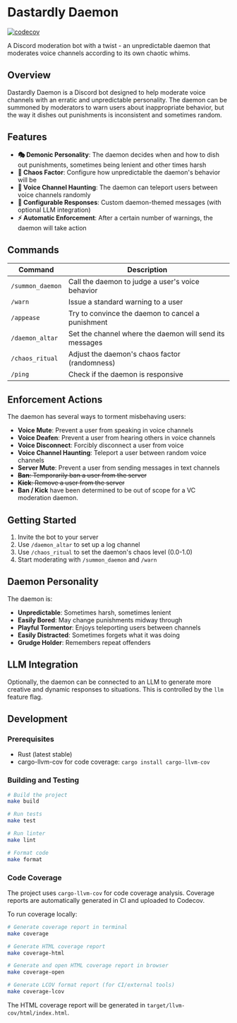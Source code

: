 # Dastardly Daemon

[![codecov](https://codecov.io/gh/cycle-five/dastardly-daemon/branch/master/graph/badge.svg)](https://codecov.io/gh/cycle-fove/dastardly-daemon)

A Discord moderation bot with a twist - an unpredictable daemon that moderates voice channels according to its own chaotic whims.

## Overview

Dastardly Daemon is a Discord bot designed to help moderate voice channels with an erratic and unpredictable personality. The daemon can be summoned by moderators to warn users about inappropriate behavior, but the way it dishes out punishments is inconsistent and sometimes random.

## Features

- **🎭 Demonic Personality**: The daemon decides when and how to dish out punishments, sometimes being lenient and other times harsh
- **🎲 Chaos Factor**: Configure how unpredictable the daemon's behavior will be 
- **👻 Voice Channel Haunting**: The daemon can teleport users between voice channels randomly
- **🔮 Configurable Responses**: Custom daemon-themed messages (with optional LLM integration)
- **⚡ Automatic Enforcement**: After a certain number of warnings, the daemon will take action

## Commands

| Command | Description |
|---------|-------------|
| `/summon_daemon` | Call the daemon to judge a user's voice behavior |
| `/warn` | Issue a standard warning to a user |
| `/appease` | Try to convince the daemon to cancel a punishment |
| `/daemon_altar` | Set the channel where the daemon will send its messages |
| `/chaos_ritual` | Adjust the daemon's chaos factor (randomness) |
| `/ping` | Check if the daemon is responsive |

## Enforcement Actions

The daemon has several ways to torment misbehaving users:

- **Voice Mute**: Prevent a user from speaking in voice channels
- **Voice Deafen**: Prevent a user from hearing others in voice channels
- **Voice Disconnect**: Forcibly disconnect a user from voice
- **Voice Channel Haunting**: Teleport a user between random voice channels
- **Server Mute**: Prevent a user from sending messages in text channels
- ~~**Ban**: Temporarily ban a user from the server~~
- ~~**Kick**: Remove a user from the server~~
- **Ban / Kick** have been determined to be out of scope for a VC moderation daemon.

## Getting Started

1. Invite the bot to your server
2. Use `/daemon_altar` to set up a log channel
3. Use `/chaos_ritual` to set the daemon's chaos level (0.0-1.0)
4. Start moderating with `/summon_daemon` and `/warn`

## Daemon Personality

The daemon is:
- **Unpredictable**: Sometimes harsh, sometimes lenient
- **Easily Bored**: May change punishments midway through
- **Playful Tormentor**: Enjoys teleporting users between channels
- **Easily Distracted**: Sometimes forgets what it was doing
- **Grudge Holder**: Remembers repeat offenders

## LLM Integration

Optionally, the daemon can be connected to an LLM to generate more creative and dynamic responses to situations. This is controlled by the `llm` feature flag.

## Development

### Prerequisites

- Rust (latest stable)
- cargo-llvm-cov for code coverage: `cargo install cargo-llvm-cov`

### Building and Testing

```bash
# Build the project
make build

# Run tests
make test

# Run linter
make lint

# Format code
make format
```

### Code Coverage

The project uses `cargo-llvm-cov` for code coverage analysis. Coverage reports are automatically generated in CI and uploaded to Codecov.

To run coverage locally:

```bash
# Generate coverage report in terminal
make coverage

# Generate HTML coverage report
make coverage-html

# Generate and open HTML coverage report in browser
make coverage-open

# Generate LCOV format report (for CI/external tools)
make coverage-lcov
```

The HTML coverage report will be generated in `target/llvm-cov/html/index.html`.
